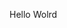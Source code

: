 Hello Wolrd











































































































































































































































































































































































































































































































































































































































































































































































































































































































































































































































































































































































































































































































































































































































































































































































































































































































































































































































































































































































































































































































